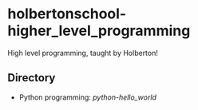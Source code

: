 # holbertonschool-higher\_level\_programming
High level programming, taught by Holberton!
## Directory
- Python programming: _python-hello\_world_
